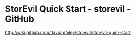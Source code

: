 <!--
id: 616205971
link: http://kevinisom.info/post/616205971/storevil-quick-start-storevil-github
slug: storevil-quick-start-storevil-github
date: Fri May 21 2010 01:32:24 GMT+1200 (NZST)
raw: {"blog_name":"kevinisom","id":616205971,"post_url":"http://kevinisom.info/post/616205971/storevil-quick-start-storevil-github","slug":"storevil-quick-start-storevil-github","type":"link","date":"2010-05-20 13:32:24 GMT","timestamp":1274362344,"state":"published","format":"html","reblog_key":"DP1FPK3w","tags":[],"short_url":"http://tmblr.co/Zw68YyakewJ","highlighted":[],"feed_item":"http://wiki.github.com/davidmfoley/storevil/storevil-quick-start","from_feed_id":"650234","note_count":0,"title":"StorEvil Quick Start - storevil - GitHub","url":"http://wiki.github.com/davidmfoley/storevil/storevil-quick-start","description":""}
publish: 2010-05-021
tags: 
title: StorEvil Quick Start - storevil - GitHub
-->


StorEvil Quick Start - storevil - GitHub
========================================

<http://wiki.github.com/davidmfoley/storevil/storevil-quick-start>

